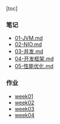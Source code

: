 [toc]

### 笔记

- [01-JVM.md](https://github.com/wtfocus/geek-java-notes/blob/master/Java%20%E8%AE%AD%E7%BB%83%E8%90%A5/01-JVM.md)
- [02-NIO.md](https://github.com/wtfocus/geek-java-notes/blob/master/Java%20%E8%AE%AD%E7%BB%83%E8%90%A5/02-NIO.md)
- [03-并发.md](https://github.com/wtfocus/geek-java-notes/blob/master/Java%20%E8%AE%AD%E7%BB%83%E8%90%A5/03-%E5%B9%B6%E5%8F%91.md)
- [04-开发框架.md](https://github.com/wtfocus/geek-java-notes/blob/master/Java%20%E8%AE%AD%E7%BB%83%E8%90%A5/04-%E5%BC%80%E5%8F%91%E6%A1%86%E6%9E%B6.md)
- [05-性能优化.md](https://github.com/wtfocus/geek-java-notes/blob/master/Java%20%E8%AE%AD%E7%BB%83%E8%90%A5/05-%E6%80%A7%E8%83%BD%E4%BC%98%E5%8C%96.md)

### 作业

- [week01]()
- [week02](https://github.com/wtfocus/geek-java-notes/blob/master/Java%20%E8%AE%AD%E7%BB%83%E8%90%A5/%E4%BD%9C%E4%B8%9A/week02.md)
- [week03]()
- [week04]()

